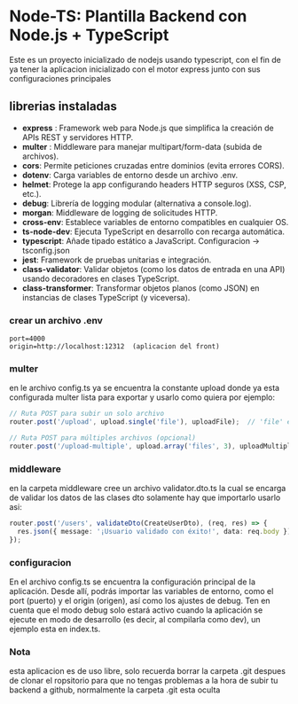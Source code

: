 # Node-TS: Plantilla Backend con Node.js + TypeScript

Este  es un proyecto inicializado de nodejs usando typescript, con el fin de
ya tener la aplicacion inicializado con el motor express junto con sus configuraciones principales

## librerias instaladas

- **express** : Framework web para Node.js que simplifica la creación de APIs REST y servidores HTTP.
- **multer** : Middleware para manejar multipart/form-data (subida de archivos).
- **cors**: Permite peticiones cruzadas entre dominios (evita errores CORS).
- **dotenv**: Carga variables de entorno desde un archivo .env.
- **helmet**: Protege la app configurando headers HTTP seguros (XSS, CSP, etc.).
- **debug**:  Librería de logging modular (alternativa a console.log).
- **morgan**: Middleware de logging de solicitudes HTTP.
- **cross-env**: Establece variables de entorno compatibles en cualquier OS.
- **ts-node-dev**: Ejecuta TypeScript en desarrollo con recarga automática.
- **typescript**: Añade tipado estático a JavaScript. Configuracion -> tsconfig.json
- **jest**: Framework de pruebas unitarias e integración.
- **class-validator**: Validar objetos (como los datos de entrada en una API) usando decoradores en clases TypeScript.
- **class-transformer**: Transformar objetos planos (como JSON) en instancias de clases TypeScript (y viceversa).

### crear un archivo .env

```.env  
port=4000  
origin=http://localhost:12312  (aplicacion del front)
```

### multer

en le archivo config.ts ya se encuentra la constante upload donde ya esta configurada multer lista para exportar
y usarlo como quiera por ejemplo:

```post.route.ts
// Ruta POST para subir un solo archivo
router.post('/upload', upload.single('file'), uploadFile);  // 'file' es el nombre del campo en el form-data

// Ruta POST para múltiples archivos (opcional)
router.post('/upload-multiple', upload.array('files', 3), uploadMultipleFiles);
```

### middleware

en la carpeta middleware cree un archivo validator.dto.ts la cual se encarga de validar los datos de las clases dto
solamente hay que importarlo usarlo asi:

```post.route.ts
router.post('/users', validateDto(CreateUserDto), (req, res) => {
  res.json({ message: '¡Usuario validado con éxito!', data: req.body });
});
```

### configuracion

En el archivo config.ts se encuentra la configuración principal de la aplicación. Desde allí, podrás importar las variables de entorno, como el port (puerto) y el origin (origen), así como los ajustes de debug. Ten en cuenta que el modo debug solo estará activo cuando la aplicación se ejecute en modo de desarrollo (es decir, al compilarla como dev), un ejemplo esta en index.ts.

### Nota

esta aplicacion es de uso libre, solo recuerda borrar la carpeta .git despues de clonar el ropsitorio para que no tengas problemas a la hora de subir tu backend a github, normalmente la carpeta .git esta oculta
